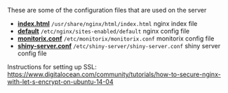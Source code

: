 These are some of the configuration files that are used on the server

- **[index.html](./index.html)** `/usr/share/nginx/html/index.html` nginx index file
- **[default](./default)** `/etc/nginx/sites-enabled/default` nginx config file
- **[monitorix.conf](./monitorix.conf)** `/etc/monitorix/monitorix.conf` monitorix config file
- **[shiny-server.conf](./shiny-server.conf)** `/etc/shiny-server/shiny-server.conf` shiny server config file


Instructions for setting up SSL: https://www.digitalocean.com/community/tutorials/how-to-secure-nginx-with-let-s-encrypt-on-ubuntu-14-04
